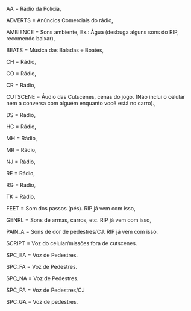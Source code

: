 AA = Rádio da Polícia, 

ADVERTS = Anúncios Comerciais do rádio,

AMBIENCE = Sons ambiente, Ex.: Água (desbuga alguns sons do RIP, recomendo baixar),

BEATS = Música das Baladas e Boates,

CH = Rádio,

CO = Rádio,

CR = Rádio,

CUTSCENE = Áudio das Cutscenes, cenas do jogo. (Não inclui o celular nem a conversa com alguém enquanto você está no carro).,

DS = Rádio,

HC = Rádio,

MH = Rádio,

MR = Rádio,

NJ = Rádio,

RE = Rádio,

RG = Rádio,

TK = Rádio,

FEET = Som dos passos (pés). RIP já vem com isso,

GENRL = Sons de armas, carros, etc. RIP já vem com isso,

PAIN_A = Sons de dor de pedestres/CJ. RIP já vem com isso.

SCRIPT = Voz do celular/missões fora de cutscenes.

SPC_EA = Voz de Pedestres.

SPC_FA = Voz de Pedestres.

SPC_NA = Voz de Pedestres.

SPC_PA = Voz de Pedestres/CJ

SPC_GA = Voz de pedestres.
